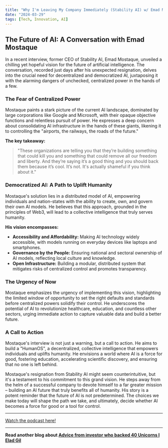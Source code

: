 ```yaml
---
title: "Why I'm Leaving My Company Immediately (Stability AI) w/ Emad Mostaque | EP #93"
date: "2024-03-29"
tags: [Tech, Innovation, AI]
---
```


## The Future of AI: A Conversation with Emad Mostaque

In a recent interview, former CEO of Stability AI, Emad Mostaque, unveiled a chilling yet hopeful vision for the future of artificial intelligence. The conversation, recorded just days after his unexpected resignation, delves into the crucial need for decentralized and democratized AI, juxtaposing it with the alarming dangers of unchecked, centralized power in the hands of a few.

### The Fear of Centralized Power

Mostaque paints a stark picture of the current AI landscape, dominated by large corporations like Google and Microsoft, with their opaque objective functions and relentless pursuit of power. He expresses a deep concern about consolidating AI infrastructure in the hands of these giants, likening it to controlling the "airports, the railways, the roads of the future."

**The key takeaway:**

> "These organizations are telling you that they’re building something that could kill you and something that could remove all our freedom and liberty. And they’re saying it’s a good thing and you should back them because it’s cool. It’s not. It's actually shameful if you think about it."

### Democratized AI: A Path to Uplift Humanity

Mostaque's solution lies in a distributed model of AI, empowering individuals and nation-states with the ability to create, own, and govern their own AI models. He believes that this approach, grounded in the principles of Web3, will lead to a collective intelligence that truly serves humanity.

**His vision encompasses:**

- **Accessibility and Affordability:** Making AI technology widely accessible, with models running on everyday devices like laptops and smartphones.
- **Governance by the People:** Ensuring national and sectoral ownership of AI models, reflecting local culture and knowledge.
- **Open Infrastructure:** Building a modular, distributed system that mitigates risks of centralized control and promotes transparency.

### The Urgency of Now

Mostaque emphasizes the urgency of implementing this vision, highlighting the limited window of opportunity to set the right defaults and standards before centralized powers solidify their control. He underscores the potential of AI to revolutionize healthcare, education, and countless other sectors, urging immediate action to capture valuable data and build a better future.

### A Call to Action

Mostaque's interview is not just a warning, but a call to action. He aims to build a "HumanOS", a decentralized, collective intelligence that empowers individuals and uplifts humanity. He envisions a world where AI is a force for good, fostering education, accelerating scientific discovery, and ensuring that no one is left behind.

Mostaque's resignation from Stability AI might seem counterintuitive, but it's a testament to his commitment to this grand vision. He steps away from the helm of a successful company to devote himself to a far greater mission – building an AI future that truly benefits all of humanity. His story is a potent reminder that the future of AI is not predetermined. The choices we make today will shape the path we take, and ultimately, decide whether AI becomes a force for good or a tool for control.

---

<a href="https://youtube.com/watch?v=e1UgzSTicuY" target="_blank">Watch the podcast here!</a>

---

**Read another blog about [Advice from investor who backed 40 Unicorns l Elad Gil](./20240327-eladgil-eo)**
